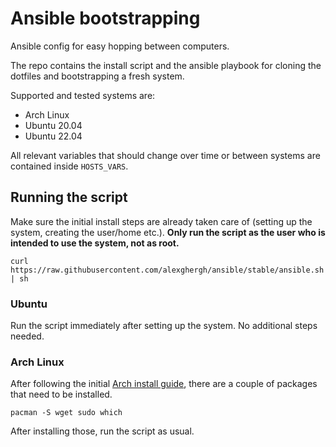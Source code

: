 # Ansible bootstrapping

Ansible config for easy hopping between computers.

The repo contains the install script and the ansible playbook for cloning the
dotfiles and bootstrapping a fresh system.

Supported and tested systems are:
- Arch Linux
- Ubuntu 20.04
- Ubuntu 22.04

All relevant variables that should change over time or between systems are
contained inside `HOSTS_VARS`.

## Running the script

Make sure the initial install steps are already taken care of (setting up the
system, creating the user/home etc.). **Only run the script as the user who is
intended to use the system, not as root.**

```
curl https://raw.githubusercontent.com/alexghergh/ansible/stable/ansible.sh | sh
```

### Ubuntu

Run the script immediately after setting up the system. No additional steps
needed.

### Arch Linux

After following the initial [Arch install
guide](https://wiki.archlinux.org/title/Installation_guide), there are a couple
of packages that need to be installed.

```
pacman -S wget sudo which
```

After installing those, run the script as usual.
